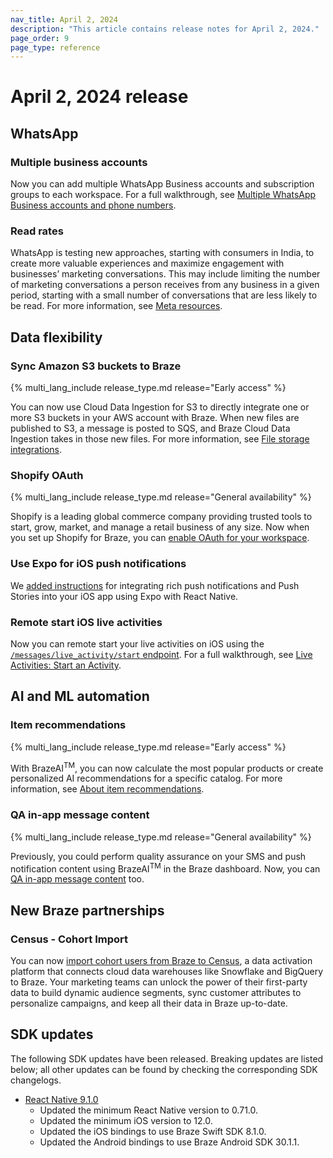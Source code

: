 ```yaml
---
nav_title: April 2, 2024
description: "This article contains release notes for April 2, 2024."
page_order: 9
page_type: reference
---
```


# April 2, 2024 release

## WhatsApp

### Multiple business accounts

Now you can add multiple WhatsApp Business accounts and subscription groups to each workspace. For a full walkthrough, see [Multiple WhatsApp Business accounts and phone numbers]({{site.baseurl}}/user_guide/message_building_by_channel/whatsapp/overview/multiple_subscription_groups/).

### Read rates

WhatsApp is testing new approaches, starting with consumers in India, to create more valuable experiences and maximize engagement with businesses’ marketing conversations. This may include limiting the number of marketing conversations a person receives from any business in a given period, starting with a small number of conversations that are less likely to be read. For more information, see [Meta resources]({{site.baseurl}}/user_guide/message_building_by_channel/whatsapp/meta_resources/).

## Data flexibility

### Sync Amazon S3 buckets to Braze

{% multi_lang_include release_type.md release="Early access" %}

You can now use Cloud Data Ingestion for S3 to directly integrate one or more S3 buckets in your AWS account with Braze. When new files are published to S3, a message is posted to SQS, and Braze Cloud Data Ingestion takes in those new files. For more information, see [File storage integrations]({{site.baseurl}}/user_guide/data/cloud_ingestion/file_storage_integrations/).

### Shopify OAuth

{% multi_lang_include release_type.md release="General availability" %}

Shopify  is a leading global commerce company providing trusted tools to start, grow, market, and manage a retail business of any size. Now when you set up Shopify for Braze, you can [enable OAuth for your workspace]({{site.baseurl}}/partners/message_orchestration/channel_extensions/ecommerce/shopify/setting_up_shopify/).

### Use Expo for iOS push notifications

We [added instructions]({{site.baseurl}}/developer_guide/platform_integration_guides/react_native/push_notifications/?tab=expo) for integrating rich push notifications and Push Stories into your iOS app using Expo with React Native.

### Remote start iOS live activities

Now you can remote start your live activities on iOS using the [`/messages/live_activity/start` endpoint]({{site.baseurl}}/api/endpoints/messaging/live_activity/start/). For a full walkthrough, see [Live Activities: Start an Activity]({{site.baseurl}}/developer_guide/platform_integration_guides/swift/live_activities/live_activities/#step-2-start-the-activity).

## AI and ML automation

### Item recommendations

{% multi_lang_include release_type.md release="Early access" %}

With BrazeAI<sup>TM</sup>, you can now calculate the most popular products or create personalized AI recommendations for a specific catalog. For more information, see [About item recommendations]({{site.baseurl}}/user_guide/brazeai/recommendations/about_item_recommendations/).

### QA in-app message content

{% multi_lang_include release_type.md release="General availability" %}

Previously, you could perform quality assurance on your SMS and push notification content using BrazeAI<sup>TM</sup> in the Braze dashboard. Now, you can [QA in-app message content]({{site.baseurl}}/user_guide/brazeai/generative_ai/ai_content_qa/) too.

## New Braze partnerships

### Census - Cohort Import

You can now [import cohort users from Braze to Census]({{site.baseurl}}/partners/data_and_analytics/reverse_etl/census/census_cohort_import/), a data activation platform that connects cloud data warehouses like Snowflake and BigQuery to Braze. Your marketing teams can unlock the power of their first-party data to build dynamic audience segments, sync customer attributes to personalize campaigns, and keep all their data in Braze up-to-date.

## SDK updates

The following SDK updates have been released. Breaking updates are listed below; all other updates can be found by checking the corresponding SDK changelogs.

- [React Native 9.1.0](https://github.com/braze-inc/braze-react-native-sdk/blob/master/CHANGELOG.md)
  - Updated the minimum React Native version to 0.71.0.
  - Updated the minimum iOS version to 12.0.
  - Updated the iOS bindings to use Braze Swift SDK 8.1.0.
  - Updated the Android bindings to use Braze Android SDK 30.1.1.
